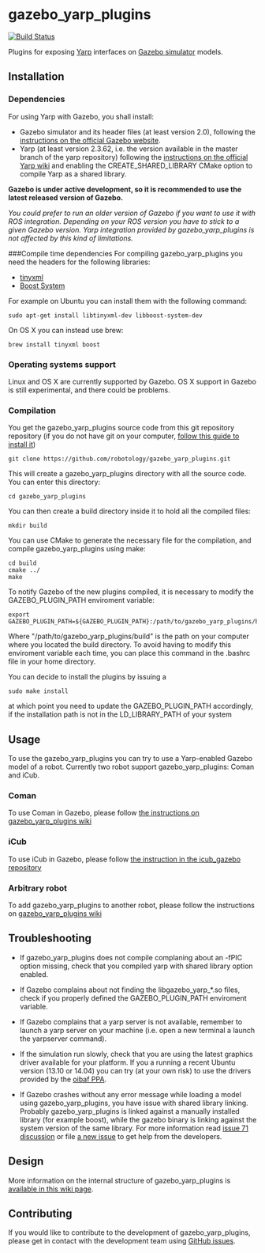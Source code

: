 gazebo_yarp_plugins
===================
[![Build Status](https://travis-ci.org/robotology/gazebo_yarp_plugins.png)](https://travis-ci.org/robotology/gazebo_yarp_plugins)

Plugins for exposing [Yarp](http://yarp.it/) interfaces on [Gazebo simulator](http://gazebosim.org/) models. 

Installation
------------
### Dependencies 
For using Yarp with Gazebo, you shall install:
 * Gazebo simulator and its header files (at least version 2.0), following the [instructions on the official Gazebo website](http://gazebosim.org/wiki/Install).
 * Yarp (at least version 2.3.62, i.e. the version available in the master branch of the yarp repository) following the [instructions on the official Yarp wiki](http://wiki.icub.org/wiki/Linux:Installation_from_sources#Getting_the_YARP_and_iCub_sources) and enabling the CREATE_SHARED_LIBRARY CMake option to compile Yarp as a shared library.

**Gazebo is under active development, so it is recommended to use the latest released version of Gazebo.**

*You could prefer to run an older version of Gazebo if you want to use it with ROS integration. Depending on your ROS version you have to stick to a given Gazebo version.*
*Yarp integration provided by gazebo_yarp_plugins is not affected by this kind of limitations.* 

###Compile time dependencies
For compiling gazebo_yarp_plugins you need the headers for the following libraries:
  * [tinyxml](http://www.grinninglizard.com/tinyxml/)
  * [Boost System](www.boost.org/doc/libs/release/libs/system/)

For example on Ubuntu you can install them with the following command:
```
sudo apt-get install libtinyxml-dev libboost-system-dev
```
On OS X you can instead use brew:
```
brew install tinyxml boost
```



### Operating systems support 
Linux and OS X are currently supported by Gazebo. 
OS X support in Gazebo is still experimental, and there could be problems.

### Compilation 
You get the gazebo_yarp_plugins source code from this git repository repository (if you do not have git on your computer, [follow this guide to install it](http://git-scm.com/downloads))
```
git clone https://github.com/robotology/gazebo_yarp_plugins.git
```
This will create a gazebo_yarp_plugins directory with all the source code.
You can enter this directory:
```
cd gazebo_yarp_plugins
```
You can then create a build directory inside it to hold all the compiled files:
```
mkdir build
```
You can use CMake to generate the necessary file for the compilation, and compile gazebo_yarp_plugins using make:
```
cd build
cmake ../
make
```

To notify Gazebo of the new plugins compiled, it is necessary to modify the GAZEBO_PLUGIN_PATH enviroment variable: 
```
export GAZEBO_PLUGIN_PATH=${GAZEBO_PLUGIN_PATH}:/path/to/gazebo_yarp_plugins/build
```
Where "/path/to/gazebo_yarp_plugins/build" is the path on your computer where you located the build directory.
To avoid having to modify this enviroment variable each time, you can place this command in the .bashrc file in your home directory.

You can decide to install the plugins by issuing a
```
sudo make install
```
at which point you need to update the GAZEBO_PLUGIN_PATH accordingly, if the installation path is not in the LD_LIBRARY_PATH of your system

Usage
-----
To use the gazebo_yarp_plugins you can try to use a Yarp-enabled Gazebo model of a robot. Currently two robot support gazebo_yarp_plugins: Coman and iCub.

### Coman
To use Coman in Gazebo, please follow [the instructions on gazebo_yarp_plugins wiki](https://github.com/robotology/gazebo_yarp_plugins/wiki/Using-Coman-model-with-gazebo_yarp_plugins)

### iCub 
To use iCub in Gazebo, please follow [the instruction in the icub_gazebo repository](https://github.com/robotology-playground/icub_gazebo)

### Arbitrary robot
To add gazebo_yarp_plugins to another robot, please follow the instructions on [gazebo_yarp_plugins wiki](https://github.com/robotology/gazebo_yarp_plugins/wiki/Embed-gazebo_yarp_plugins-in-a-SDF-model)

Troubleshooting
---------------
- If gazebo_yarp_plugins does not compile complaning about an -fPIC option missing, check that you compiled yarp with shared library option enabled.

- If Gazebo complains about not finding the libgazebo_yarp_*.so files, check if you properly defined the GAZEBO_PLUGIN_PATH enviroment variable.

- If Gazebo complains that a yarp server is not available, remember to launch a yarp server on your machine (i.e. open a new terminal a launch the yarpserver command).

- If the simulation run slowly, check that you are using the latest graphics driver available for your platform. If you a running a recent Ubuntu version (13.10 or 14.04) you can try (at your own risk) to use the drivers provided by the [oibaf PPA](https://launchpad.net/~oibaf/+archive/graphics-drivers).

- If Gazebo crashes without any error message while loading a model using gazebo_yarp_plugins, you have issue with shared library linking. Probably gazebo_yarp_plugins is linked against a manually installed library (for example boost), while the gazebo binary is linking against the system version of the same library. For more information read [issue  71 discussion](https://github.com/robotology/gazebo_yarp_plugins/issues/71) or file [a new issue](https://github.com/robotology/gazebo_yarp_plugins/issues/new) to get help from the developers. 

Design
------
More information on the internal structure of gazebo_yarp_plugins is [available in this wiki page](https://github.com/robotology/gazebo_yarp_plugins/wiki/Design).


Contributing
------------
If you would like to contribute to the development of gazebo_yarp_plugins, please get in contact with the development team using [GitHub issues](https://github.com/robotology/gazebo_yarp_plugins/issues). 



